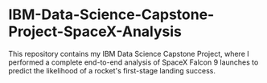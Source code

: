 # IBM-Data-Science-Capstone-Project-SpaceX-Analysis
This repository contains my IBM Data Science Capstone Project, where I performed a complete end-to-end analysis of SpaceX Falcon 9 launches to predict the likelihood of a rocket's first-stage landing success.
